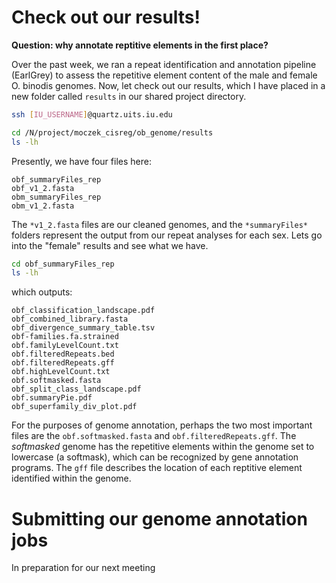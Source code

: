 # Check out our results!

**Question: why annotate reptitive elements in the first place?**

Over the past week, we ran a repeat identification and annotation pipeline (EarlGrey) to assess the repetitive element content of the male and female O. binodis genomes. Now, let check out our results, which I have placed in a new folder called `results` in our shared project directory.

```bash
ssh [IU_USERNAME]@quartz.uits.iu.edu

cd /N/project/moczek_cisreg/ob_genome/results
ls -lh
```

Presently, we have four files here:

```
obf_summaryFiles_rep
obf_v1_2.fasta
obm_summaryFiles_rep
obm_v1_2.fasta
```

The `*v1_2.fasta` files are our cleaned genomes, and the `*summaryFiles*` folders represent the output from our repeat analyses for each sex. Lets go into the "female" results and see what we have.

```bash
cd obf_summaryFiles_rep
ls -lh
```
which outputs:

```
obf_classification_landscape.pdf
obf_combined_library.fasta
obf_divergence_summary_table.tsv
obf-families.fa.strained
obf.familyLevelCount.txt
obf.filteredRepeats.bed
obf.filteredRepeats.gff
obf.highLevelCount.txt
obf.softmasked.fasta
obf_split_class_landscape.pdf
obf.summaryPie.pdf
obf_superfamily_div_plot.pdf
```

For the purposes of genome annotation, perhaps the two most important files are the `obf.softmasked.fasta` and `obf.filteredRepeats.gff`. The *softmasked* genome has the repetitive elements within the genome set to lowercase (a softmask), which can be recognized by gene annotation programs. The `gff` file describes the location of each reptitive element identified within the genome.



# Submitting our genome annotation jobs

In preparation for our next meeting
